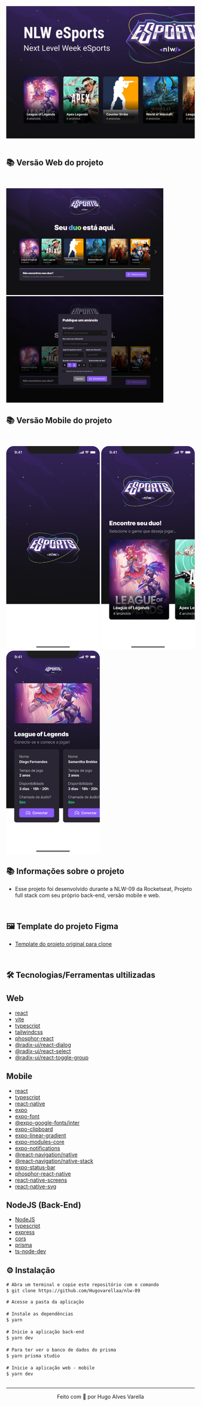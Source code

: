 

<div>
  <img src="./assets/capa.png" width="720p">
</div>

<br/>

## 📚 Versão Web do projeto

&nbsp;

<div>
  <img src="./assets/landing-web.png" width="420p">
  <img src="./assets/publicar-anuncio-web.png" width="420p">
</div>

## 📚 Versão Mobile do projeto

&nbsp;

<div>
  <img src="./assets/splash-mobile.png" width="250p">
  <img src="./assets/home-mobile.png" width="250p">
  <img src="./assets/anuncios-mobile.png" width="250p">
</div>

## 📚 Informações sobre o projeto

- Esse projeto foi desenvolvido durante a NLW-09 da Rocketseat, Projeto full stack com seu próprio back-end, versão mobile e web.

&nbsp;

## 🖼️ Template do projeto Figma

- [Template do projeto original para clone](<https://www.figma.com/file/SoGCyBIVgMTM15RoBnFOuy/NLW-eSports-(Community)?node-id=6%3A23>)

<br/>

## 🛠️ Tecnologias/Ferramentas ultilizadas

## Web

- [react](https://pt-br.reactjs.org/)
- [vite](https://vitejs.dev/)
- [typescript](https://www.typescriptlang.org/)
- [tailwindcss](https://tailwindcss.com/)
- [phosphor-react](https://phosphoricons.com/)
- [@radix-ui/react-dialog](https://www.radix-ui.com/docs/primitives/components/dialog)
- [@radix-ui/react-select](https://www.radix-ui.com/docs/primitives/components/select)
- [@radix-ui/react-toggle-group](https://www.radix-ui.com/docs/primitives/components/toggle-group)

## Mobile

- [react](https://pt-br.reactjs.org/)
- [typescript](https://www.typescriptlang.org/)
- [react-native](https://reactnative.dev/)
- [expo](https://expo.dev/)
- [expo-font](https://docs.expo.dev/guides/using-nextjs/#font-support)
- [@expo-google-fonts/inter](https://expo.dev/)
- [expo-clipboard](https://expo.dev/)
- [expo-linear-gradient](https://expo.dev/)
- [expo-modules-core](https://expo.dev/)
- [expo-notifications](https://expo.dev/)
- [@react-navigation/native](https://reactnavigation.org/)
- [@react-navigation/native-stack](https://reactnavigation.org/docs/native-stack-navigator/)
- [expo-status-bar](https://expo.dev/)
- [phosphor-react-native](https://github.com/duongdev/phosphor-react-native)
- [react-native-screens](https://github.com/software-mansion/react-native-screens)
- [react-native-svg](https://github.com/react-native-svg/react-native-svg)
 
## NodeJS (Back-End)

- [NodeJS](https://nodejs.org/en/)
- [typescript](https://www.typescriptlang.org/)
- [express](https://expressjs.com/pt-br/)
- [cors](https://developer.mozilla.org/pt-BR/docs/Web/HTTP/CORS)
- [prisma](https://www.prisma.io/)
- [ts-node-dev](https://www.npmjs.com/package/ts-node-dev)

## ⚙️ Instalação

```
# Abra um terminal e copie este repositório com o comando
$ git clone https://github.com/Hugovarellaa/nlw-09
```

```
# Acesse a pasta da aplicação

# Instale as dependências
$ yarn

# Inicie a aplicação back-end
$ yarn dev

# Para ter ver o banco de dados do prisma
$ yarn prisma studio

# Inicie a aplicação web - mobile
$ yarn dev


```

---

<p align="center">Feito com 💙 por Hugo Alves Varella</p>
